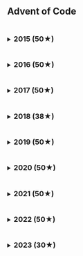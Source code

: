 ## Advent of Code

<details>
<summary><h3 style="display: inline-block;">2015 (50★)</h3></summary>

| Day |   Ruby (1) |   Ruby (2) |
| --- | ---------: | ---------: |
| 01  |    0.49 ms |    0.17 ms |
| 02  |    1.21 ms |    0.61 ms |
| 03  |    3.42 ms |    4.13 ms |
| 04  |  201.39 ms | 5779.57 ms |
| 05  |    0.84 ms |    1.40 ms |
| 06  | 4836.02 ms | 4927.13 ms |

</details>

<details>
<summary><h3 style="display: inline-block;">2016 (50★)</h3></summary>
</details>

<details>
<summary><h3 style="display: inline-block;">2017 (50★)</h3></summary>
</details>

<details>
<summary><h3 style="display: inline-block;">2018 (38★)</h3></summary>

| Day |  Ruby (1) |   Ruby (2) |
| --- | --------: | ---------: |
| 15  | 850.27 ms | 6070.51 ms |
| 16  |  16.35 ms |    3.22 ms |
| 17  | 177.33 ms |  189.62 ms |
| 18  |  93.96 ms | 5087.17 ms |
| 19  |   0.08 ms |  429.97 ms |

</details>

<details>
<summary><h3 style="display: inline-block;">2019 (50★)</h3></summary>
</details>

<details>
<summary><h3 style="display: inline-block;">2020 (50★)</h3></summary>
</details>

<details>
<summary><h3 style="display: inline-block;">2021 (50★)</h3></summary>
</details>

<details>
<summary><h3 style="display: inline-block;">2022 (50★)</h3></summary>
</details>

<details>
<summary><h3 style="display: inline-block;">2023 (30★)</h3></summary>

| Day |   Ruby (1) |   Ruby (2) |
| --- | ---------: | ---------: |
| 01  |    1.50 ms |    2.75 ms |
| 02  |    1.27 ms |    1.32 ms |
| 03  |    6.96 ms |    8.46 ms |
| 04  |    3.39 ms |    3.51 ms |
| 05  |    0.50 ms |    1.36 ms |
| 06  |    0.01 ms |    0.01 ms |
| 07  |   18.73 ms |   38.42 ms |
| 08  |    3.86 ms |   18.57 ms |
| 09  |    5.90 ms |    5.93 ms |
| 10  |   33.86 ms |   58.51 ms |
| 11  |   14.39 ms |   14.51 ms |
| 12  | 4314.29 ms | 6241.94 ms |
| 13  |    5.72 ms |    6.44 ms |
| 14  |    2.98 ms | 1784.06 ms |
| 15  |    1.24 ms |    3.98 ms |

</details>
